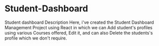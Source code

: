 # Student-Dashboard
Student dashboard Description
Here, i've created the Student Dashboard Management Project using React in which we can Add student's profiles using various Courses offered, Edit it, and can also Delete the students's profile which we don't require.

